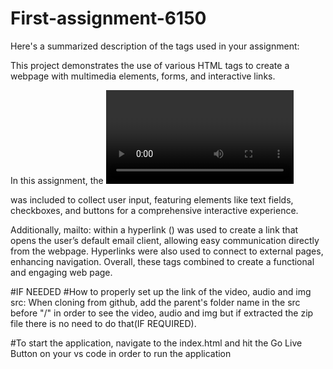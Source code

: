 # First-assignment-6150

Here's a summarized description of the tags used in your assignment:

This project demonstrates the use of various HTML tags to create a webpage with multimedia elements, forms, and interactive links.

In this assignment, the <video> and <audio> tags were used to embed multimedia files, both equipped with controls to allow user interaction (play, pause, volume adjustment) and autoplay to start playback automatically when the page loads. The <img> tag was used to display images, enhancing the visual aspect of the webpage. A <form> was included to collect user input, featuring elements like text fields, checkboxes, and buttons for a comprehensive interactive experience.

Additionally, mailto: within a hyperlink (<a>) was used to create a link that opens the user’s default email client, allowing easy communication directly from the webpage. Hyperlinks were also used to connect to external pages, enhancing navigation. Overall, these tags combined to create a functional and engaging web page.

#IF NEEDED
#How to properly set up the link of the video, audio and img src:
When cloning from github, add the parent's folder name in the src before "/" in order to see the video, audio and img but if extracted the zip file there is no need to do that(IF REQUIRED). 

#To start the application, navigate to the index.html and hit the Go Live Button on your vs code in order to run the application
